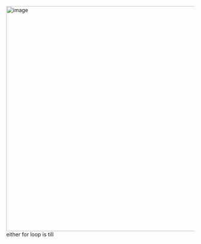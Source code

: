 <img width="602" alt="image" src="https://github.com/gregbg218/DSA/assets/72642906/7b69fa4e-16de-49d2-ae58-281c05015e7b">
either for loop is till <S or till sum specific size of the window that is given in the question
